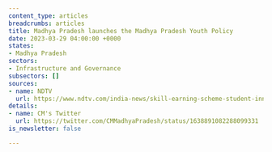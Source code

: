```yaml
---
content_type: articles
breadcrumbs: articles
title: Madhya Pradesh launches the Madhya Pradesh Youth Policy
date: 2023-03-29 04:00:00 +0000
states:
- Madhya Pradesh
sectors:
- Infrastructure and Governance
subsectors: []
sources:
- name: NDTV
  url: https://www.ndtv.com/india-news/skill-earning-scheme-student-innovation-fund-as-madhya-pradesh-launches-youth-policy-3888019
details:
- name: CM's Twitter
  url: https://twitter.com/CMMadhyaPradesh/status/1638891082288099331
is_newsletter: false

---
```

